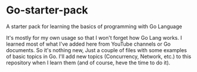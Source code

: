 # Go-starter-pack

A starter pack for learning the basics of programming with Go Language 

It's mostly for my own usage so that I won't forget how Go Lang works. I learned most of what I've added here from YouTube channels or Go documents. So it's nothing new, Just a couple of files with some examples of basic topics in Go. I'll add new topics (Concurrency, Network, etc.) to this repository when I learn them (and of course, heve the time to do it). 
